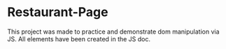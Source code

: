 # Restaurant-Page


This project was made to practice and demonstrate dom manipulation via JS. All elements have been created in the JS doc.  
